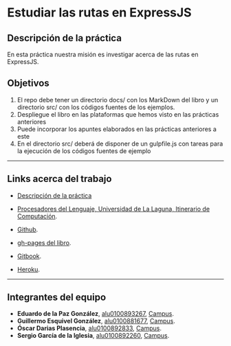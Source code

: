 # Estudiar las rutas en ExpressJS

## Descripción de la práctica
En esta práctica nuestra misión es investigar acerca de las rutas en ExpressJS.

## Objetivos

1. El repo debe tener un directorio docs/ con los MarkDown del libro y un directorio src/ con los códigos fuentes de los ejemplos.
2. Despliegue el libro en las plataformas que hemos visto en las prácticas anteriores
3. Puede incorporar los apuntes elaborados en las prácticas anteriores a este
4. En el directorio src/ deberá de disponer de un gulpfile.js con tareas para la ejecución de los códigos fuentes de ejemplo


---
## Links acerca del trabajo

* [Descripción de la práctica](https://casianorodriguezleon.gitbooks.io/ull-esit-1617/practicas/practicalearningrouting.html)

* [Procesadores del Lenguaje, Universidad de La Laguna, Itinerario de Computación](https://campusvirtual.ull.es/1617/course/view.php?id=1148).

* [Github](https://github.com/ULL-ESIT-PL-1617/estudiar-las-rutas-en-expressjs-eduardo-guillermo-oscar-sergio).

* [gh-pages del libro](https://github.com/ULL-ESIT-PL-1617/estudiar-las-rutas-en-expressjs-eduardo-guillermo-oscar-sergio).

* [Gitbook](https://alu0100881677.gitbooks.io/estudiar-las-rutas-en-express/content/). 

* [Heroku](https://calm-retreat-63224.herokuapp.com/).


---
## Integrantes del equipo

* **Eduardo de la Paz González**, [alu0100893267](https://alu0100893267.github.io), [Campus](https://campusvirtual.ull.es/1617/user/view.php?id=9458&course=1148).
* **Guillermo Esquivel González**, [alu0100881677](https://alu0100881677.github.io), [Campus](https://campusvirtual.ull.es/1617/user/view.php?id=9445&course=1148).
* **Óscar Darias Plasencia**, [alu0100892833](https://alu0100892833.github.io), [Campus](https://campusvirtual.ull.es/1617/user/view.php?id=9441&course=1148).
* **Sergio García de la Iglesia**, [alu0100892260](https://sergiogarciadli.github.io), [Campus](https://campusvirtual.ull.es/1617/user/view.php?id=9446&course=1148).

